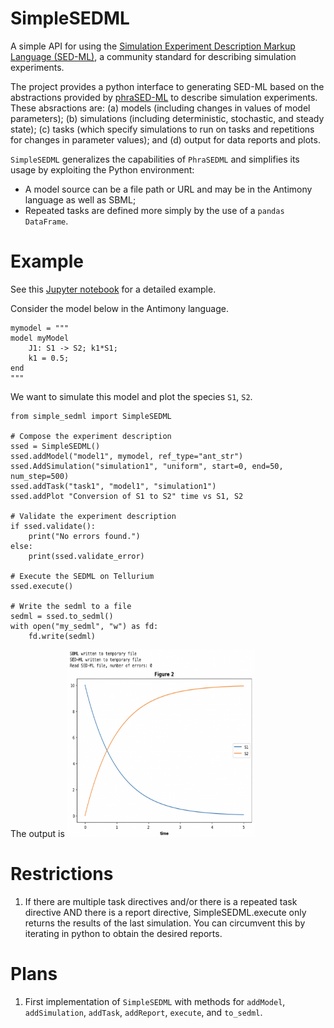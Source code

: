 # SimpleSEDML
A simple API for using the [Simulation Experiment Description Markup Language (SED-ML)](https://sed-ml.org/), a community standard for describing simulation experiments.

The project provides a python interface to generating SED-ML based on the abstractions provided by [phraSED-ML](https://pmc.ncbi.nlm.nih.gov/articles/PMC5313123/pdf/nihms846540.pdf) to describe simulation experiments. These absractions are: (a) models (including changes in values of model parameters);
(b) simulations (including deterministic, stochastic, and steady state);
(c) tasks (which specify simulations to run on tasks and repetitions for changes in parameter values);
and (d) output for data reports and plots.

``SimpleSEDML`` generalizes the capabilities of ``PhraSEDML`` and simplifies its usage by exploiting the Python environment:

* A model source can be a file path or URL and may be in the Antimony language as well as SBML;
* Repeated tasks are defined more simply by the use of a ``pandas`` ``DataFrame``.
  
# Example

See this [Jupyter notebook](https://github.com/sys-bio/SimpleSEDML/blob/main/examples/usage_examples.ipynb) for a detailed example.

Consider the model below in the Antimony language.

    mymodel = """
    model myModel
        J1: S1 -> S2; k1*S1;
        k1 = 0.5;
    end
    """

We want to simulate this model and plot the species ``S1``, ``S2``.

    from simple_sedml import SimpleSEDML

    # Compose the experiment description 
    ssed = SimpleSEDML()
    ssed.addModel("model1", mymodel, ref_type="ant_str")
    ssed.AddSimulation("simulation1", "uniform", start=0, end=50, num_step=500)
    ssed.addTask("task1", "model1", "simulation1")
    ssed.addPlot "Conversion of S1 to S2" time vs S1, S2

    # Validate the experiment description
    if ssed.validate():
        print("No errors found.")
    else:
        print(ssed.validate_error)

    # Execute the SEDML on Tellurium
    ssed.execute()

    # Write the sedml to a file
    sedml = ssed.to_sedml()
    with open("my_sedml", "w") as fd:
        fd.write(sedml)


The output is
<img src="docs/images/phrasedml_example.png" style="width:300px;height:300px;">

# Restrictions
1. If there are multiple task directives and/or there is a repeated task directive AND there is a report directive, SimpleSEDML.execute only returns the results of the last simulation. You can circumvent this by iterating in python to obtain the desired reports.

# Plans
1. First implementation of ``SimpleSEDML`` with methods for ``addModel``, ``addSimulation``, ``addTask``, ``addReport``, ``execute``, and ``to_sedml``.